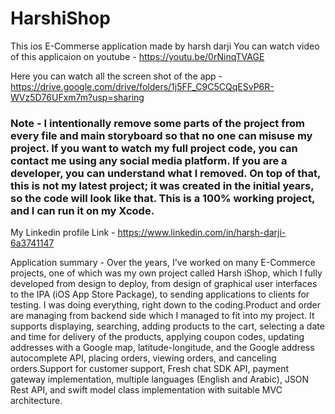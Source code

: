 # HarshiShop
 
This ios E-Commerse application made by harsh darji You can watch video of this applicaion on youtube - https://youtu.be/0rNinqTVAGE

Here you can watch all the screen shot of the app - https://drive.google.com/drive/folders/1j5FF_C9C5CQqESvP6R-WVz5D76UFxm7m?usp=sharing

### Note - I intentionally remove some parts of the project from every file and main storyboard so that no one can misuse my project. If you want to watch my full project code, you can contact me using any social media platform. If you are a developer, you can understand what I removed. On top of that, this is not my latest project; it was created in the initial years, so the code will look like that. This is a 100% working project, and I can run it on my Xcode.
 
My Linkedin profile Link - https://www.linkedin.com/in/harsh-darji-6a3741147

Application summary - Over the years, I've worked on many E-Commerce projects, one of which was my own project called Harsh iShop, which I fully developed from design to deploy, from design of graphical user interfaces to the IPA (iOS App Store Package), to sending applications to clients for testing. I was doing everything, right down to the coding.Product and order are managing from backend side which I managed to fit into my project. It supports displaying, searching, adding products to the cart, selecting a date and time for delivery of the products, applying coupon codes, updating addresses with a Google map, latitude-longitude, and the Google address autocomplete API, placing orders, viewing orders, and canceling orders.Support for customer support, Fresh chat SDK API, payment gateway implementation, multiple languages (English and Arabic), JSON Rest API, and swift model class implementation with suitable MVC architecture.



 


